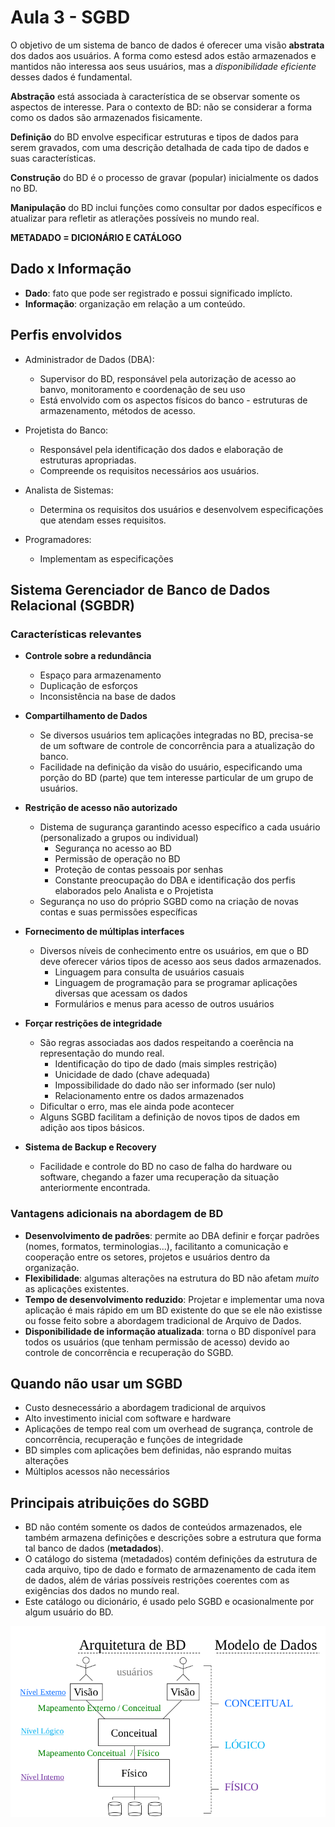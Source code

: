 # Aula 3 - SGBD

O objetivo de um sistema de banco de dados é oferecer uma visão **abstrata** dos dados aos usuários. A forma como estesd ados estão armazenados e mantidos não interessa aos seus usuários, mas a *disponibilidade eficiente* desses dados é fundamental.

**Abstração** está associada à característica de se observar somente os aspectos de interesse. 
Para o contexto de BD: não se considerar a forma como os dados são armazenados fisicamente.

**Definição** do BD envolve especificar estruturas e tipos de dados para serem gravados, com uma descrição detalhada de cada tipo de dados e suas características.

**Construção** do BD é o processo de gravar (popular) inicialmente os dados no BD.

**Manipulação** do BD inclui funções como consultar por dados específicos e atualizar para refletir as atlerações possíveis no mundo real.

**METADADO = DICIONÁRIO E CATÁLOGO**

## Dado x Informação
* **Dado**: fato que pode ser registrado e possui significado implícto.
* **Informação**: organização em relação a um conteúdo.

## Perfis envolvidos
* Administrador de Dados (DBA): 
  * Supervisor do BD, responsável pela autorização de acesso ao banvo, monitoramento e coordenação de seu uso
  * Está envolvido com os aspectos físicos do banco - estruturas de armazenamento, métodos de acesso.

* Projetista do Banco:
  * Responsável pela identificação dos dados e elaboração de estruturas apropriadas.
  * Compreende os requisitos necessários aos usuários.

* Analista de Sistemas:
  * Determina os requisitos dos usuários e desenvolvem especificações que atendam esses requisitos.

* Programadores:
  * Implementam as especificações

## Sistema Gerenciador de Banco de Dados Relacional (SGBDR)

### Características relevantes

* **Controle sobre a redundância**
  * Espaço para armazenamento
  * Duplicação de esforços
  * Inconsistência na base de dados

* **Compartilhamento de Dados**
  * Se diversos usuários tem aplicações integradas no BD, precisa-se de um software de controle de concorrência para a atualização do banco.
  * Facilidade na definição da visão do usuário, especificando uma porção do BD (parte) que tem interesse particular de um grupo de usuários.

* **Restrição de acesso não autorizado**
  * Distema de sugurança garantindo acesso específico a cada usuário (personalizado a grupos ou individual)
    * Segurança no acesso ao BD
    * Permissão de operação no BD
    * Proteção de contas pessoais por senhas
    * Constante preocupação do DBA e identificação dos perfis elaborados pelo Analista e o Projetista
  * Segurança no uso do próprio SGBD como na criação de novas contas e suas permissões específicas

* **Fornecimento de múltiplas interfaces**
  * Diversos níveis de conhecimento entre os usuários, em que o BD deve oferecer vários tipos de acesso aos seus dados armazenados.
    * Linguagem para consulta de usuários casuais
    * Linguagem de programação para se programar aplicações diversas que acessam os dados
    * Formulários e menus para acesso de outros usuários

* **Forçar restrições de integridade**
  * São regras associadas aos dados respeitando a coerência na representação do mundo real.
    * Identificação do tipo de dado (mais simples restrição)
    * Unicidade de dado (chave adequada)
    * Impossibilidade do dado não ser informado (ser nulo)
    * Relacionamento entre os dados armazenados
  * Dificultar o erro, mas ele ainda pode acontecer
  * Alguns SGBD facilitam a definição de novos tipos de dados em adição aos tipos básicos.

* **Sistema de Backup e Recovery**
  * Facilidade e controle do BD no caso de falha do hardware ou software, chegando a fazer uma recuperação da situação anteriormente encontrada.

### Vantagens adicionais na abordagem de BD

* **Desenvolvimento de padrões**: permite ao DBA definir e forçar padrões (nomes, formatos, terminologias...), facilitanto a comunicação e cooperação entre os setores, projetos e usuários dentro da organização.
* **Flexibilidade**: algumas alterações na estrutura do BD não afetam *muito* as aplicações existentes.
* **Tempo de desenvolvimento reduzido**: Projetar e implementar uma nova aplicação é mais rápido em um BD existente do que se ele não existisse ou fosse feito sobre a abordagem tradicional de Arquivo de Dados.
* **Disponibilidade de informação atualizada**: torna o BD disponível para todos os usuários (que tenham permissão de acesso) devido ao controle de concorrência e recuperação do SGBD.

## Quando não usar um SGBD
* Custo desnecessário a abordagem tradicional de arquivos
* Alto investimento inicial com software e hardware
* Aplicações de tempo real com um overhead de sugrança, controle de concorrência, recuperação e funções de integridade
* BD simples com aplicações bem definidas, não esprando muitas alterações
* Múltiplos acessos não necessários

## Principais atribuições do SGBD
* BD não contém somente os dados de conteúdos armazenados, ele também armazena definições e descrições sobre a estrutura que forma tal banco de dados (**metadados**).
* O catálogo do sistema (metadados) contém definições da estrutura de cada arquivo, tipo de dado e formato de armazenamento de cada item de dados, além de várias possíveis restrições coerentes com as exigências dos dados no mundo real.
* Este catálogo ou dicionário, é usado pelo SGBD e ocasionalmente por algum usuário do BD. 

![sgbd](./sgbd.png)